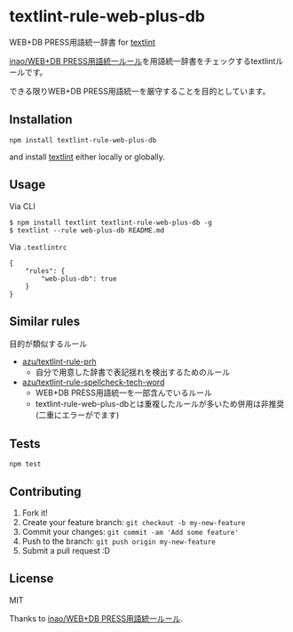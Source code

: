 # textlint-rule-web-plus-db

WEB+DB PRESS用語統一辞書 for [textlint](https://github.com/textlint/textlint "textlint")

[inao/WEB+DB PRESS用語統一ルール](https://gist.github.com/inao/f55e8232e150aee918b9 "inao/WEB+DB PRESS用語統一ルール")を用語統一辞書をチェックするtextlintルールです。

できる限りWEB+DB PRESS用語統一を厳守することを目的としています。

## Installation

    npm install textlint-rule-web-plus-db

and install [textlint](https://github.com/textlint/textlint "textlint") either locally or globally.
    
## Usage

Via CLI

    $ npm install textlint textlint-rule-web-plus-db -g
    $ textlint --rule web-plus-db README.md

Via `.textlintrc`

    {
        "rules": {
            "web-plus-db": true
        }
    }

## Similar rules

目的が類似するルール

- [azu/textlint-rule-prh](https://github.com/azu/textlint-rule-prh)
    - 自分で用意した辞書で表記揺れを検出するためのルール
- [azu/textlint-rule-spellcheck-tech-word](https://github.com/azu/textlint-rule-spellcheck-tech-word)
    - WEB+DB PRESS用語統一を一部含んでいるルール
    - textlint-rule-web-plus-dbとは重複したルールが多いため併用は非推奨(二重にエラーがでます)

## Tests

    npm test

## Contributing

1. Fork it!
2. Create your feature branch: `git checkout -b my-new-feature`
3. Commit your changes: `git commit -am 'Add some feature'`
4. Push to the branch: `git push origin my-new-feature`
5. Submit a pull request :D

## License

MIT

Thanks to [inao/WEB+DB PRESS用語統一ルール](https://gist.github.com/inao/f55e8232e150aee918b9 "inao/WEB+DB PRESS用語統一ルール").